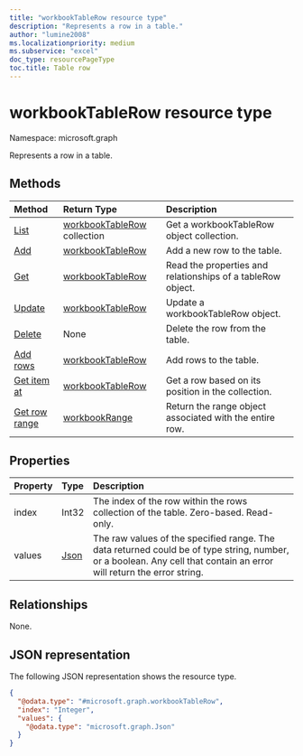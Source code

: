 ```yaml
---
title: "workbookTableRow resource type"
description: "Represents a row in a table."
author: "lumine2008"
ms.localizationpriority: medium
ms.subservice: "excel"
doc_type: resourcePageType
toc.title: Table row
---
```


# workbookTableRow resource type

Namespace: microsoft.graph

Represents a row in a table.


## Methods

| Method		   | Return Type	|Description|
|:---------------|:--------|:----------|
|[List](../api/tablerow-list.md) | [workbookTableRow](workbooktablerow.md) collection |Get a workbookTableRow object collection. |
|[Add](../api/tablerowcollection-add.md)|[workbookTableRow](workbooktablerow.md)|Add a new row to the table.|
|[Get](../api/tablerow-get.md) | [workbookTableRow](workbooktablerow.md) |Read the properties and relationships of a tableRow object.|
|[Update](../api/tablerow-update.md) | [workbookTableRow](workbooktablerow.md)	|Update a workbookTableRow object. |
|[Delete](../api/tablerow-delete.md)|None|Delete the row from the table.|
|[Add rows](../api/table-post-rows.md)|[workbookTableRow](workbooktablerow.md)|Add rows to the table.|
|[Get item at](../api/tablerowcollection-itemat.md)|[workbookTableRow](workbooktablerow.md)|Get a row based on its position in the collection.|
|[Get row range](../api/tablerow-range.md)|[workbookRange](workbookrange.md)|Return the range object associated with the entire row.|

## Properties
| Property	   | Type	|Description|
|:---------------|:--------|:----------|
|index|Int32|The index of the row within the rows collection of the table. Zero-based. Read-only.|
|values|[Json](../resources/json.md)|The raw values of the specified range. The data returned could be of type string, number, or a boolean. Any cell that contain an error will return the error string.|

## Relationships

None.


## JSON representation

The following JSON representation shows the resource type.

<!-- {
  "blockType": "resource",
  "@odata.type": "microsoft.graph.workbookTableRow",
  "openType": false
}
-->
``` json
{
  "@odata.type": "#microsoft.graph.workbookTableRow",
  "index": "Integer",
  "values": {
    "@odata.type": "microsoft.graph.Json"
  }
}
```

<!-- uuid: 8fcb5dbc-d5aa-4681-8e31-b001d5168d79
2015-10-25 14:57:30 UTC -->
<!-- {
  "type": "#page.annotation",
  "description": "workbookTableRow resource",
  "keywords": "",
  "section": "documentation",
  "tocPath": ""
}-->

